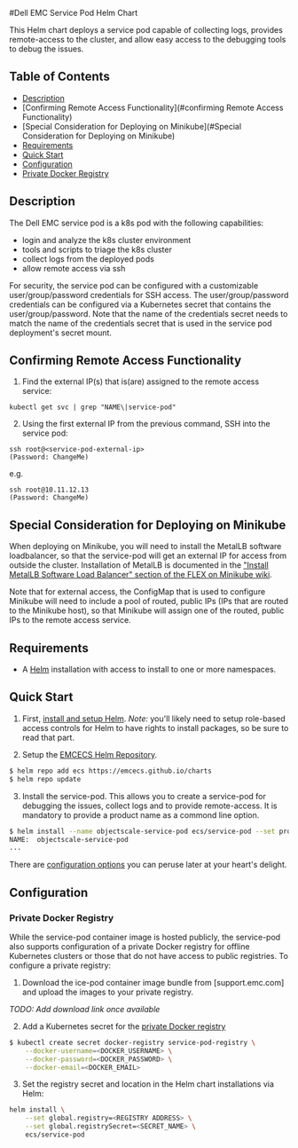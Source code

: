 #Dell EMC Service Pod Helm Chart

This Helm chart deploys a service pod capable of collecting logs, provides remote-access to the cluster, and allow easy access to the  debugging tools to debug the issues.

## Table of Contents

* [Description](#description)
* [Confirming Remote Access Functionality](#confirming Remote Access Functionality)
* [Special Consideration for Deploying on Minikube](#Special Consideration for Deploying on Minikube)
* [Requirements](#requirements)
* [Quick Start](#quick-start)
* [Configuration](#configuration)
* [Private Docker Registry](#private-docker-registry)

## Description

The Dell EMC service pod is a k8s pod with the following capabilities:
- login and analyze the k8s cluster environment
- tools and scripts to triage the k8s cluster 
- collect logs from the deployed pods
- allow remote access via ssh

For security, the service pod can be configured with a customizable user/group/password credentials for SSH access. The user/group/password credentials can be configured via a Kubernetes secret that contains the user/group/password. Note that the name of the credentials secret needs to match the name of the credentials secret that is used in the service pod deployment's secret mount.

## Confirming Remote Access Functionality
1. Find the external IP(s) that is(are) assigned to the remote access service:
```
kubectl get svc | grep "NAME\|service-pod"
```
2. Using the first external IP from the previous command, SSH into the service pod:
```
ssh root@<service-pod-external-ip>
(Password: ChangeMe)
```
e.g.
```
ssh root@10.11.12.13
(Password: ChangeMe)
```

## Special Consideration for Deploying on Minikube
When deploying on Minikube, you will need to install the MetalLB software loadbalancer, so that the service-pod will get an external IP for access from outside the cluster. Installation of MetalLB is documented in the ["Install MetalLB Software Load Balancer" section of the FLEX on Minikube wiki](https://asdwiki.isus.emc.com:8443/display/ECS/How+to+deploy+ECS+Flex+on+Minikube#HowtodeployECSFlexonMinikube-OPTIONAL:InstallMetalLBSoftwareLoadBalancer).

Note that for external access, the ConfigMap that is used to configure Minikube will need to include a pool of routed, public IPs (IPs that are routed to the Minikube host), so that Minikube will assign one of the routed, public IPs to the remote access service.


## Requirements

* A [Helm](https://helm.sh) installation with access to install to one or more namespaces.

## Quick Start

1. First, [install and setup Helm](https://docs.helm.sh/using_helm/#quickstart).  *_Note:_* you'll likely need to setup role-based access controls for Helm to have rights to install packages, so be sure to read that part.

2. Setup the [EMCECS Helm Repository](https://github.com/EMCECS/charts).

```bash
$ helm repo add ecs https://emcecs.github.io/charts
$ helm repo update
```

3. Install the service-pod. This allows you to create a service-pod for debugging the issues, collect logs and to provide remote-access. It is mandatory to provide a product name as a commond line option. 
```bash
$ helm install --name objectscale-service-pod ecs/service-pod --set product=objectscale
NAME:  objectscale-service-pod
...
```

There are [configuration options](#configuration) you can peruse later at your heart's delight.

## Configuration

### Private Docker Registry

While the service-pod container image is hosted publicly, the service-pod also supports configuration of a private Docker registry for offline Kubernetes clusters or those that do not have access to public registries. To configure a private registry:

1. Download the ice-pod container image bundle from [support.emc.com] and upload the images to your private registry.

_*TODO: Add download link once available*_

2. Add a Kubernetes secret for the [private Docker registry](https://kubernetes.io/docs/concepts/containers/images/#specifying-imagepullsecrets-on-a-pod)

```bash
$ kubectl create secret docker-registry service-pod-registry \
    --docker-username=<DOCKER_USERNAME> \
    --docker-password=<DOCKER_PASSWORD> \
    --docker-email=<DOCKER_EMAIL>
```

3. Set the registry secret and location in the Helm chart installations  via Helm:

```bash
helm install \
    --set global.registry=<REGISTRY ADDRESS> \
    --set global.registrySecret=<SECRET_NAME> \
    ecs/service-pod
```
